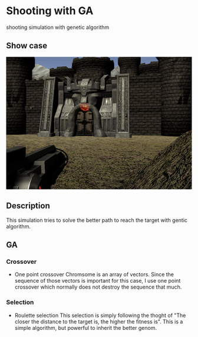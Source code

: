 # Shooting with GA
shooting simulation with genetic algorithm

## Show case
![](./Images/img01.png)

## Description
This simulation tries to solve the better path to reach the target with gentic algorithm.

## GA
### Crossover
- One point crossover
Chromsome is an array of vectors. Since the sequence of those vectors is important for this case, I use one point crossover which normally does not destroy the sequence that much. 
### Selection
- Roulette selection
This selection is simply following the thoght of "The closer the distance to the target is, the higher the fitness is".
This is a simple algorithm, but powerful to inherit the better genom.
